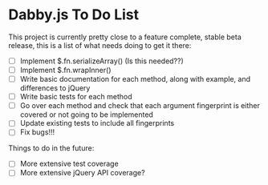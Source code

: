 # Dabby.js To Do List

This project is currently pretty close to a feature complete, stable beta release, this is a list of what needs doing to get it there:

- [ ] Implement $.fn.serializeArray() (Is this needed??)
- [ ] Implement $.fn.wrapInner()
- [ ] Write basic documentation for each method, along with example, and differences to jQuery
- [ ] Write basic tests for each method
- [ ] Go over each method and check that each argument fingerprint is either covered or not going to be implemented
- [ ] Update existing tests to include all fingerprints
- [ ] Fix bugs!!!

Things to do in the future:

- [ ] More extensive test coverage
- [ ] More extensive jQuery API coverage?
